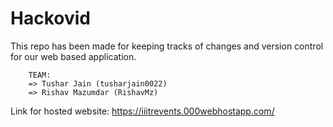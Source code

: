# Hackovid
This repo has been made for keeping tracks of changes and version control for our web based application.

        TEAM:
        => Tushar Jain (tusharjain0022)
        => Rishav Mazumdar (RishavMz)
        
        
Link for hosted website:
        https://iiitrevents.000webhostapp.com/
